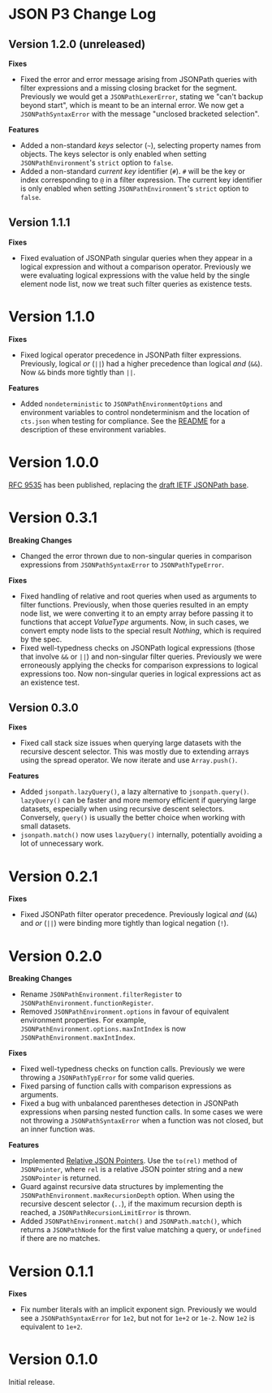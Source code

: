 # JSON P3 Change Log

## Version 1.2.0 (unreleased)

**Fixes**

- Fixed the error and error message arising from JSONPath queries with filter expressions and a missing closing bracket for the segment. Previously we would get a `JSONPathLexerError`, stating we "can't backup beyond start", which is meant to be an internal error. We now get a `JSONPathSyntaxError` with the message "unclosed bracketed selection".

**Features**

- Added a non-standard _keys_ selector (`~`), selecting property names from objects. The keys selector is only enabled when setting `JSONPathEnvironment`'s `strict` option to `false`.
- Added a non-standard _current key_ identifier (`#`). `#` will be the key or index corresponding to `@` in a filter expression. The current key identifier is only enabled when setting `JSONPathEnvironment`'s `strict` option to `false`.

## Version 1.1.1

**Fixes**

- Fixed evaluation of JSONPath singular queries when they appear in a logical expression and without a comparison operator. Previously we were evaluating logical expressions with the value held by the single element node list, now we treat such filter queries as existence tests.

# Version 1.1.0

**Fixes**

- Fixed logical operator precedence in JSONPath filter expressions. Previously, logical _or_ (`||`) had a higher precedence than logical _and_ (`&&`). Now `&&` binds more tightly than `||`.

**Features**

- Added `nondeterministic` to `JSONPathEnvironmentOptions` and environment variables to control nondeterminism and the location of `cts.json` when testing for compliance. See the [README](https://github.com/jg-rp/json-p3/blob/main/README.md) for a description of these environment variables.

# Version 1.0.0

[RFC 9535](https://datatracker.ietf.org/doc/html/rfc9535) has been published, replacing the [draft IETF JSONPath base](https://datatracker.ietf.org/doc/html/draft-ietf-jsonpath-base-21).

# Version 0.3.1

**Breaking Changes**

- Changed the error thrown due to non-singular queries in comparison expressions from `JSONPathSyntaxError` to `JSONPathTypeError`.

**Fixes**

- Fixed handling of relative and root queries when used as arguments to filter functions. Previously, when those queries resulted in an empty node list, we were converting it to an empty array before passing it to functions that accept _ValueType_ arguments. Now, in such cases, we convert empty node lists to the special result _Nothing_, which is required by the spec.
- Fixed well-typedness checks on JSONPath logical expressions (those that involve `&&` or `||`) and non-singular filter queries. Previously we were erroneously applying the checks for comparison expressions to logical expressions too. Now non-singular queries in logical expressions act as an existence test.

## Version 0.3.0

**Fixes**

- Fixed call stack size issues when querying large datasets with the recursive descent selector. This was mostly due to extending arrays using the spread operator. We now iterate and use `Array.push()`.

**Features**

- Added `jsonpath.lazyQuery()`, a lazy alternative to `jsonpath.query()`. `lazyQuery()` can be faster and more memory efficient if querying large datasets, especially when using recursive descent selectors. Conversely, `query()` is usually the better choice when working with small datasets.
- `jsonpath.match()` now uses `lazyQuery()` internally, potentially avoiding a lot of unnecessary work.

# Version 0.2.1

**Fixes**

- Fixed JSONPath filter operator precedence. Previously logical _and_ (`&&`) and _or_ (`||`) were binding more tightly than logical negation (`!`).

# Version 0.2.0

**Breaking Changes**

- Rename `JSONPathEnvironment.filterRegister` to `JSONPathEnvironment.functionRegister`.
- Removed `JSONPathEnvironment.options` in favour of equivalent environment properties. For example, `JSONPathEnvironment.options.maxIntIndex` is now `JSONPathEnvironment.maxIntIndex`.

**Fixes**

- Fixed well-typedness checks on function calls. Previously we were throwing a `JSONPathTypError` for some valid queries.
- Fixed parsing of function calls with comparison expressions as arguments.
- Fixed a bug with unbalanced parentheses detection in JSONPath expressions when parsing nested function calls. In some cases we were not throwing a `JSONPathSyntaxError` when a function was not closed, but an inner function was.

**Features**

- Implemented [Relative JSON Pointers](https://www.ietf.org/id/draft-hha-relative-json-pointer-00.html). Use the `to(rel)` method of `JSONPointer`, where `rel` is a relative JSON pointer string and a new `JSONPointer` is returned.
- Guard against recursive data structures by implementing the `JSONPathEnvironment.maxRecursionDepth` option. When using the recursive descent selector (`..`), if the maximum recursion depth is reached, a `JSONPathRecursionLimitError` is thrown.
- Added `JSONPathEnvironment.match()` and `JSONPath.match()`, which returns a `JSONPathNode` for the first value matching a query, or `undefined` if there are no matches.

# Version 0.1.1

**Fixes**

- Fix number literals with an implicit exponent sign. Previously we would see a `JSONPathSyntaxError` for `1e2`, but not for `1e+2` or `1e-2`. Now `1e2` is equivalent to `1e+2`.

# Version 0.1.0

Initial release.
